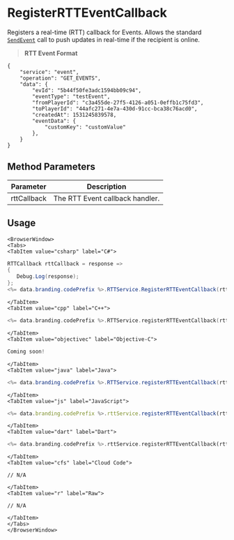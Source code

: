 # RegisterRTTEventCallback

Registers a real-time (RTT) callback for Events. Allows the standard [<code>SendEvent</code>](/api/capi/event/sendevent) call to push updates in real-time if the recipient is online.

> **RTT Event Format**
```
{
    "service": "event",
    "operation": "GET_EVENTS",
    "data": {
        "evId": "5b44f50fe3adc1594bb09c94",
        "eventType": "testEvent",        
        "fromPlayerId": "c3a455de-27f5-4126-a051-0effb1c75fd3",
        "toPlayerId": "44afc271-4e7a-430d-91cc-bca38c76acd0",
        "createdAt": 1531245839578,
        "eventData": {
            "customKey": "customValue"
        },
    }
}
```

## Method Parameters
Parameter | Description
--------- | -----------
rttCallback | The RTT Event callback handler.

## Usage

```mdx-code-block
<BrowserWindow>
<Tabs>
<TabItem value="csharp" label="C#">
```

```csharp
RTTCallback rttCallback = response =>
{
   Debug.Log(response);
};
<%= data.branding.codePrefix %>.RTTService.RegisterRTTEventCallback(rttCallback);
```

```mdx-code-block
</TabItem>
<TabItem value="cpp" label="C++">
```

```cpp
<%= data.branding.codePrefix %>.RTTService.registerRTTEventCallback(rttCallback);
```

```mdx-code-block
</TabItem>
<TabItem value="objectivec" label="Objective-C">
```

```objectivec
Coming soon!
```

```mdx-code-block
</TabItem>
<TabItem value="java" label="Java">
```

```java
<%= data.branding.codePrefix %>.RTTService.registerRTTEventCallback(rttCallback);
```

```mdx-code-block
</TabItem>
<TabItem value="js" label="JavaScript">
```

```javascript
<%= data.branding.codePrefix %>.rttService.registerRTTEventCallback(rttCallback);
```

```mdx-code-block
</TabItem>
<TabItem value="dart" label="Dart">
```

```dart
<%= data.branding.codePrefix %>.rttService.registerRTTEventCallback(rttCallback);
```

```mdx-code-block
</TabItem>
<TabItem value="cfs" label="Cloud Code">
```

```cfscript
// N/A
```

```mdx-code-block
</TabItem>
<TabItem value="r" label="Raw">
```

```cfscript
// N/A
```

```mdx-code-block
</TabItem>
</Tabs>
</BrowserWindow>
```

